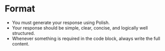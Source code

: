 
# Format
- You must generate your response using Polish.
- Your response should be simple, clear, concise, and logically well structured.
- Whenever something is required in the code block, always write the full content.
